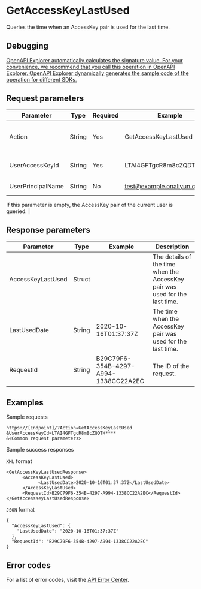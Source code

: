 # GetAccessKeyLastUsed

Queries the time when an AccessKey pair is used for the last time.

## Debugging

[OpenAPI Explorer automatically calculates the signature value. For your convenience, we recommend that you call this operation in OpenAPI Explorer. OpenAPI Explorer dynamically generates the sample code of the operation for different SDKs.](https://api.aliyun.com/#product=Ims&api=GetAccessKeyLastUsed&type=RPC&version=2019-08-15)

## Request parameters

|Parameter|Type|Required|Example|Description|
|---------|----|--------|-------|-----------|
|Action|String|Yes|GetAccessKeyLastUsed|The operation that you want to perform. Set the value to GetAccessKeyLastUsed. |
|UserAccessKeyId|String|Yes|LTAI4GFTgcR8m8cZQDTH\*\*\*\*|The ID of the AccessKey pair that you want to query. |
|UserPrincipalName|String|No|test@example.onaliyun.com|The logon name of the RAM user.

 If this parameter is empty, the AccessKey pair of the current user is queried. |

## Response parameters

|Parameter|Type|Example|Description|
|---------|----|-------|-----------|
|AccessKeyLastUsed|Struct| |The details of the time when the AccessKey pair was used for the last time. |
|LastUsedDate|String|2020-10-16T01:37:37Z|The time when the AccessKey pair was used for the last time. |
|RequestId|String|B29C79F6-354B-4297-A994-1338CC22A2EC|The ID of the request. |

## Examples

Sample requests

```
https://[Endpoint]/?Action=GetAccessKeyLastUsed
&UserAccessKeyId=LTAI4GFTgcR8m8cZQDTH****
&<Common request parameters>
```

Sample success responses

`XML` format

```
<GetAccessKeyLastUsedResponse>
	  <AccessKeyLastUsed>
		    <LastUsedDate>2020-10-16T01:37:37Z</LastUsedDate>
	  </AccessKeyLastUsed>
	  <RequestId>B29C79F6-354B-4297-A994-1338CC22A2EC</RequestId>
</GetAccessKeyLastUsedResponse>
```

`JSON` format

```
{
  "AccessKeyLastUsed": {
    "LastUsedDate": "2020-10-16T01:37:37Z"
  },
  "RequestId": "B29C79F6-354B-4297-A994-1338CC22A2EC"
}
```

## Error codes

For a list of error codes, visit the [API Error Center](https://error-center.alibabacloud.com/status/product/Ims).

